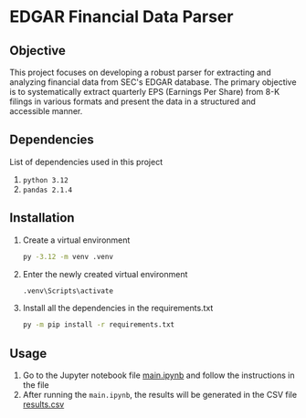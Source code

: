 # EDGAR Financial Data Parser

## Objective
This project focuses on developing a robust parser for extracting and analyzing financial data from SEC's EDGAR database. The primary objective is to systematically extract quarterly EPS (Earnings Per Share) from 8-K filings in various formats and present the data in a structured and accessible manner. 

## Dependencies
List of dependencies used in this project
1. `python 3.12`
2. `pandas 2.1.4`

## Installation

1. Create a virtual environment
   ```sh
   py -3.12 -m venv .venv
   ```

2. Enter the newly created virtual environment
   ```sh
   .venv\Scripts\activate
   ```

3. Install all the dependencies in the requirements.txt
   ```sh
   py -m pip install -r requirements.txt
   ```

## Usage
1. Go to the Jupyter notebook file [main.ipynb](main.ipynb) and follow the instructions in the file
2. After running the `main.ipynb`, the results will be generated in the CSV file [results.csv](results.csv)